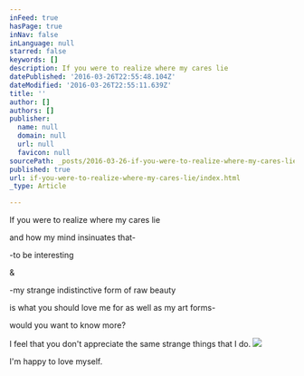 ```yaml
---
inFeed: true
hasPage: true
inNav: false
inLanguage: null
starred: false
keywords: []
description: If you were to realize where my cares lie
datePublished: '2016-03-26T22:55:48.104Z'
dateModified: '2016-03-26T22:55:11.639Z'
title: ''
author: []
authors: []
publisher:
  name: null
  domain: null
  url: null
  favicon: null
sourcePath: _posts/2016-03-26-if-you-were-to-realize-where-my-cares-lie.md
published: true
url: if-you-were-to-realize-where-my-cares-lie/index.html
_type: Article

---
```

If you were to realize where my cares lie

and how my mind insinuates that-

-to be interesting

&

-my strange indistinctive form of raw beauty

is what you should love me for as well as my art forms-

would you want to know more?

I feel that you don't appreciate the same strange things that I do.
![](https://the-grid-user-content.s3-us-west-2.amazonaws.com/0258a71e-b589-4403-b479-94569f74194e.jpg)

I'm happy to love myself.